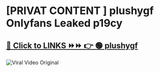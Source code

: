 
 # [PRIVAT CONTENT ] plushygf Onlyfans Leaked p19cy

## <h2><a href="https://clipsfans.com/plushygf&ref=git">🔗 Click to LINKS ⏩⏩ 👉 🟢 plushygf </a></h2>

<a href="https://clipsfans.com/plushygf&ref=git" rel="nofollow" data-target="animated-image.originalLink"><img src="https://i.ibb.co.com/xMMVF88/686577567.gif" alt="Viral Video Original" style="max-width: 100%; display: inline-block;" data-target="animated-image.originalImage"></a>

